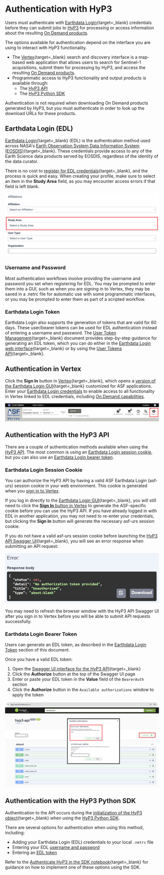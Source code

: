 # Authentication with HyP3

Users must authenticate with 
[Earthdata Login](https://urs.earthdata.nasa.gov/ "https://urs.earthdata.nasa.gov/" ){target=_blank} 
credentials before they can submit jobs to [HyP3](../how_it_works.md) for processing or access information 
about the resulting [On Demand products](../products.md "hyp3-docs.asf.alaska.edu/products").

The options available for authentication depend on the interface you are using to interact with HyP3 functionality.

- The [Vertex](https://search.asf.alaska.edu/ "search.asf.alaska.edu" ){target=_blank} search and discovery 
  interface is a map-based web application that allows users to search for Sentinel-1 acquisitions, submit them for 
  processing by HyP3, and access the resulting [On Demand products](../products.md "hyp3-docs.asf.alaska.edu/products").
- Programmatic access to HyP3 functionality and output products is available through:
    - The [HyP3 API](../using/api.md "hyp3-docs.asf.alaska.edu/using/api")
    - The [HyP3 Python SDK](../using/sdk.md "hyp3-docs.asf.alaska.edu/using/sdk")

Authentication is not required when downloading On Demand products generated by HyP3, but you must 
authenticate in order to look up the download URLs for these products.

## Earthdata Login (EDL)

[Earthdata Login](https://urs.earthdata.nasa.gov/ "https://urs.earthdata.nasa.gov/" ){target=_blank} 
(EDL) is the authentication method used across NASA's 
[Earth Observation System Data Information System (EOSDIS)](https://www.earthdata.nasa.gov/about/esdis/eosdis "www.earthdata.nasa.gov/about/esdis/eosdis" ){target=_blank}. 
These credentials provide access to any of the Earth Science data products served by EOSDIS, regardless of the 
identity of the data curator.

There is no cost to 
[register for EDL credentials](https://urs.earthdata.nasa.gov/users/new "https://urs.earthdata.nasa.gov/users/new" ){target=_blank}, 
and the process is quick and easy. When creating your profile, make sure to select an item in the **Study Area** 
field, as you may encounter access errors if that field is left blank.

![Select Study Area](../images/select-study-area.png "Select Study Area in EDL Registration")

### Username and Password

Most authentication workflows involve providing the username and password you set when registering for EDL. You may 
be prompted to enter them into a GUI, such as when you are signing in to Vertex, they may be saved in a .netrc file 
for automatic use with some programmatic interfaces, or you may be prompted to enter them as part of a scripted 
workflow.

### Earthdata Login Token

Earthdata Login also supports the generation of tokens that are valid for 60 days. These user/bearer tokens can be 
used for EDL authentication instead of entering a username and password. The 
[User Token Management](https://urs.earthdata.nasa.gov/documentation/for_users/user_token "urs.earthdata.nasa.gov/documentation/for_users/user_token" ){target=_blank} 
document provides step-by-step guidance for generating an EDL token, which you can do either in the 
[Earthdata Login web interface](https://urs.earthdata.nasa.gov/ "urs.earthdata.nasa.gov/" ){target=_blank} 
or by using the 
[User Tokens API](https://urs.earthdata.nasa.gov/documentation/for_users/user_token#api "urs.earthdata.nasa.gov/documentation/for_users/user_token#api" ){target=_blank}.

## Authentication in Vertex

Click the **Sign In** button in [Vertex](https://search.asf.alaska.edu/ "search.asf.alaska.edu" ){target=_blank}, 
which opens a 
[version of the Earthdata Login GUI](https://urs.earthdata.nasa.gov/oauth/authorize?response_type=code&client_id=BO_n7nTIlMljdvU6kRRB3g&redirect_uri=https://auth.asf.alaska.edu/login "ASF Authorization Login" ){target=_blank} 
customized for ASF applications. Enter your 
[Earthdata Login credentials](#earthdata-login-edl "Jump to the Earthdata Login section of this document") 
to enable access to all functionality in Vertex linked to EDL credentials, including 
[On Demand capabilities](vertex.md "Jump to the On Demand Sentinel-1 Processing in Vertex page").

![Sign In with EDL in Vertex](../images/vertex-sign-in.png "Sign In with Earthdata Login Credentials in Vertex")

## Authentication with the HyP3 API

There are a couple of authentication methods available when using the 
[HyP3 API](../using/api.md "hyp3-docs.asf.alaska.edu/using/api"). 
The most common is using an 
[Earthdata Login session cookie](#earthdata-login-session-cookie "Jump to the Earthdata Login Session Cookie section of this document"), 
but you can also use an 
[Earthdata Login bearer token](#earthdata-login-bearer-token "Jump to the Earthdata Login Bearer Token section of this document").

### Earthdata Login Session Cookie

You can authorize the HyP3 API by having a valid ASF Earthdata Login (asf-urs) session cookie in your web environment. 
This cookie is generated when you 
[sign in to Vertex](#authentication-in-vertex "Jump to the Authenticating in Vertex section of this document"). 

If you log in directly to the 
[Earthdata Login GUI](https://urs.earthdata.nasa.gov/ "https://urs.earthdata.nasa.gov/" ){target=_blank}, 
you will still need to click the 
[**Sign In** button in Vertex](#authentication-in-vertex "Jump to the Authentication in Vertex section of this document") 
to generate the ASF-specific cookie before you can use the HyP3 API. If you have already logged in with EDL in 
another application, you may not need to re-enter your credentials, but clicking the **Sign In** button will 
generate the necessary asf-urs session cookie.

If you do not have a valid asf-urs session cookie before launching the 
[HyP3 API Swagger UI](https://hyp3-api.asf.alaska.edu/ui/ "hyp3-api.asf.alaska.edu/ui" ){target=_blank}, 
you will see an error response when submitting an API request: 

![Authentication Error](../images/authentication-error.png)

You may need to refresh the browser window with the HyP3 API Swagger UI after you sign in to Vertex 
before you will be able to submit API requests successfully.

### Earthdata Login Bearer Token

Users can generate an EDL token, as described in the 
[Earthdata Login Token](#earthdata-login-token "Jump to the Earthdata Login Token section of this document") 
section of this document.

Once you have a valid EDL token: 

1. Open the [Swagger UI interface for the HyP3 API](https://hyp3-api.asf.alaska.edu/ui/ "hyp3-api.asf.alaska.edu/ui" ){target=_blank}
2. Click the **Authorize** button at the top of the Swagger UI page
3. Enter or paste your EDL token in the **Value** field of the `BearerAuth` section
4. Click the **Authorize** button in the `Available authorizations` window to apply the token

![Authorize EDL Token in API](../images/api-authorize.png "Authorize an EDL Token in the HyP3 API")

## Authentication with the HyP3 Python SDK

Authentication to the API occurs during the 
[initialization of the HyP3 object](https://hyp3-docs.asf.alaska.edu/using/sdk_api/#hyp3_sdk.HyP3.__init__ "HyP3 SDK API Reference" ){target=_blank} 
when using the [HyP3 Python SDK](../using/sdk.md "hyp3-docs.asf.alaska.edu/using/sdk").

There are several options for authentication when using this method, including:

- Adding your Earthdata Login (EDL) credentials to your local `.netrc` file
- Entering your EDL [username and password](#username-and-password "Jump to the Username and Password section of this document")
- Entering an [EDL token](#earthdata-login-token "Jump to the Earthdata Login Token section of this document")

Refer to the 
[Authenticate HyP3 in the SDK notebook](https://github.com/ASFHyP3/hyp3-sdk/blob/main/docs/hyp3_authentication.ipynb "Authenticate HyP3 in the SDK notebook" ){target=_blank} 
for guidance on how to implement one of these options using the SDK.
